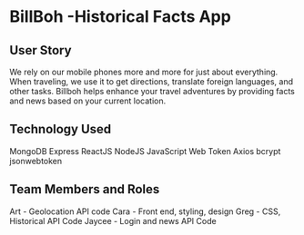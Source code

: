 # BillBoh -Historical Facts App

## User Story

We rely on our mobile phones more and more for just about everything. When traveling, we use it to get directions, translate foreign languages, and other tasks. Billboh helps enhance your travel adventures by providing facts and news based on your current location. 

## Technology Used
MongoDB
Express
ReactJS
NodeJS
JavaScript Web Token
Axios
bcrypt
jsonwebtoken


## Team Members and Roles
Art - Geolocation API code
Cara - Front end, styling, design
Greg - CSS, Historical API Code
Jaycee - Login and news API Code


